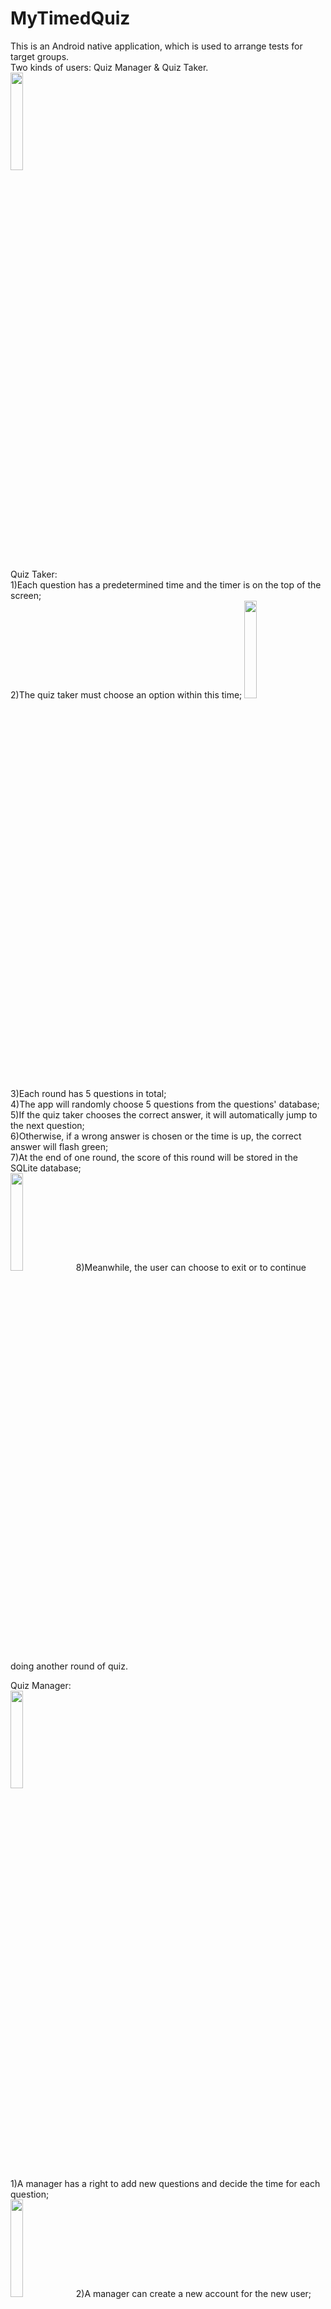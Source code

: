 # MyTimedQuiz

This is an Android native application, which is used to arrange tests for target groups.     
Two kinds of users: Quiz Manager & Quiz Taker.   
<img src="https://github.com/AntheaHuang/MyTimerQuiz/blob/master/screenshots/login.png" width="20%" height="20%">     

Quiz Taker:          
  1)Each question has a predetermined time and the timer is on the top of the screen;      
  2)The quiz taker must choose an option within this time; 
 <img src="https://github.com/AntheaHuang/MyTimerQuiz/blob/master/screenshots/quiz.png" width="20%" height="20%">      
  3)Each round has 5 questions in total;     
  4)The app will randomly choose 5 questions from the questions' database;     
  5)If the quiz taker chooses the correct answer, it will automatically jump to the next question;     
  6)Otherwise, if a wrong answer is chosen or the time is up, the correct answer will flash green;     
  7)At the end of one round, the score of this round will be stored in the SQLite database;   
 <img src="https://github.com/AntheaHuang/MyTimerQuiz/blob/master/screenshots/end.png" width="20%" height="20%"> 
  8)Meanwhile, the user can choose to exit or to continue doing another round of quiz.     
         
Quiz Manager:      
<img src="https://github.com/AntheaHuang/MyTimerQuiz/blob/master/screenshots/manager.png" width="20%" height="20%">       
  1)A manager has a right to add new questions and decide the time for each question;   
  <img src="https://github.com/AntheaHuang/MyTimerQuiz/blob/master/screenshots/add_question.png" width="20%" height="20%">
  2)A manager can create a new account for the new user;   
  <img src="https://github.com/AntheaHuang/MyTimerQuiz/blob/master/screenshots/add_user.png" width="20%" height="20%">
  3)A manager can check the performance of all quiz takers and delete their records;     
<img src="https://github.com/AntheaHuang/MyTimerQuiz/blob/master/screenshots/viewstat.png" width="20%" height="20%"> 
Techniques:     
Android Studio, SQLite, Java, XML, Runnable, Handler.     
      
This project is written by Anqi Huang in Oct 2016.     
